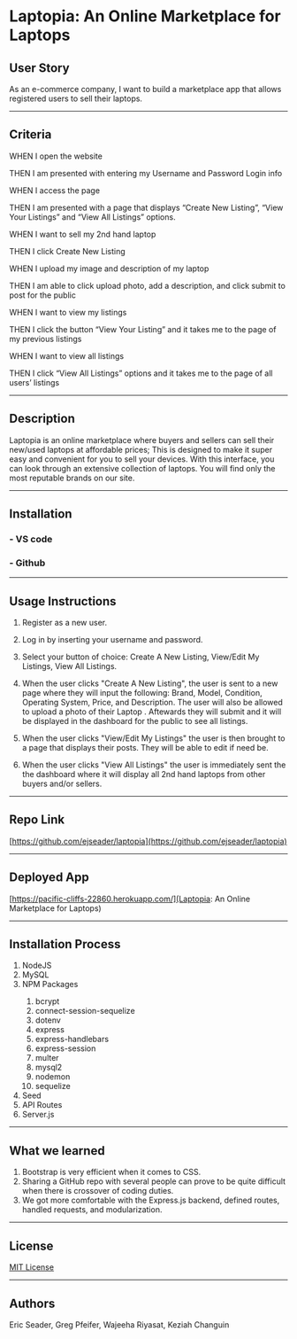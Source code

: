 # Laptopia: An Online Marketplace for Laptops

## User Story #
 As an e-commerce company, I want to build a marketplace app that allows registered users to sell their laptops.

---

## Criteria #

WHEN I open the website

THEN I am presented with entering my Username and Password Login info

WHEN I access the page

THEN I am presented with a page that displays “Create New Listing”, “View Your Listings” and “View All Listings” options.

WHEN I want to sell my 2nd hand laptop 

THEN I click Create New Listing

WHEN I upload my image and description of my laptop

THEN I am able to click upload photo, add a description, and click submit to post for the public

WHEN I want to view my listings

THEN I click the button “View Your Listing” and it takes me to the page of my previous listings

WHEN I want to view all listings 

THEN I click “View All Listings” options and it takes me to the page of all users’ listings

---

## Description #

Laptopia is an online marketplace where buyers and sellers can sell their new/used laptops at affordable prices; This is designed to make it super easy and convenient for you to sell your devices. With this interface, you can look through an extensive collection of laptops. You will find only the most reputable brands on our site. 

---

## Installation

### - VS code
### - Github

---

## Usage Instructions #

1. Register as a new user.

2. Log in by inserting your username and password.

3. Select your button of choice:  Create A New Listing, View/Edit My Listings, View All Listings.

4. When the user clicks "Create A New Listing", the user is sent to a new page where they will input the following: Brand, Model, Condition, Operating System, Price, and Description. The user will also be allowed to upload a photo of their Laptop . Aftewards they will submit and it will be displayed in the dashboard for the public to see all listings.

5. When the user clicks "View/Edit My Listings" the user is then brought to a page that displays their posts. They will be able to edit if need be.

6. When the user clicks "View All Listings" the user is immediately sent the the dashboard where it will display all 2nd hand laptops from other buyers and/or sellers.

---

## Repo Link #

[https://github.com/ejseader/laptopia](https://github.com/ejseader/laptopia)

---

## Deployed App #

[https://pacific-cliffs-22860.herokuapp.com/](Laptopia: An Online Marketplace for Laptops)

---


## Installation Process #

<ol>
<li>NodeJS</li>
<li>MySQL</li>
<li>NPM Packages</li>
  <ol>
  <li>bcrypt</li>
  <li>connect-session-sequelize</li>
  <li>dotenv</li>
  <li>express</li>
  <li>express-handlebars</li>
  <li>express-session</li>
  <li>multer</li>
  <li>mysql2</li>
  <li>nodemon</li>
  <li>sequelize</li>
  </ol>
<li>Seed</li>
<li>API Routes</li>
<li>Server.js</li>
</ol>

---

## What we learned 

<ol>
  <li>Bootstrap is very efficient when it comes to CSS.</li>
  <li>Sharing a GitHub repo with several people can prove to be quite difficult when there is crossover of coding duties.</li>
  <li>We got more comfortable with the Express.js backend, defined routes, handled requests, and modularization.</li>
</ol>

---

## License #
[MIT License](https://mit-license.org/)

---

## Authors #

Eric Seader, Greg Pfeifer, Wajeeha Riyasat, Keziah Changuin